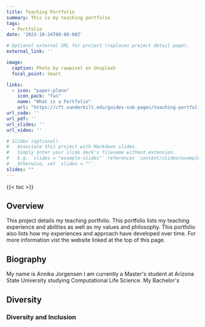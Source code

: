 ```yaml
---
title: Teaching Portfolio
summary: This is my teaching portfolio
tags:
  - Portfolio
date: '2023-10-24T00:00:00Z'

# Optional external URL for project (replaces project detail page).
external_link: ''

image:
  caption: Photo by rawpixel on Unsplash
  focal_point: Smart

links:
  - icon: "paper-plane"
    icon_pack: "fas"
    name: "What is a Portfolio"
    url: "https://cft.vanderbilt.edu/guides-sub-pages/teaching-portfolios/"
url_code: ''
url_pdf: ''
url_slides: ''
url_video: ''

# Slides (optional).
#   Associate this project with Markdown slides.
#   Simply enter your slide deck's filename without extension.
#   E.g. `slides = "example-slides"` references `content/slides/example-slides.md`.
#   Otherwise, set `slides = ""`.
slides: ""
---
```

<!--generating table of contents hopefully-->
{{< toc >}}
## Overview
This project details my teaching portfolio. This portfolio lists my teaching experience and abilities as well as my values and philosophy. This portfolio also lists how my experiences and approach have developed over time. For more information vist the website linked at the top of this page. 

## Biography 
My name is Annika Jorgensen I am currently a Master's student at Arizona State University studying Computational Life Science. My Bachelor's

## Diversity 
### Diversity and Inclusion

